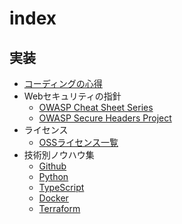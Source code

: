 # index

## 実装
- [コーディングの心得](./coding-guide/README.md)
- Webセキュリティの指針
  - [OWASP Cheat Sheet Series](https://cheatsheetseries.owasp.org/index.html)
  - [OWASP Secure Headers Project](https://owasp.org/www-project-secure-headers/)
- ライセンス
  - [OSSライセンス一覧](./tips/oss-license.md)
- 技術別ノウハウ集
  - [Github](./tips/Github.md)
  - [Python](./tips/Python.md)
  - [TypeScript](./tips/TypeScript.md)
  - [Docker](./tips/Docker.md)
  - [Terraform](./tips/Terraform.md)

